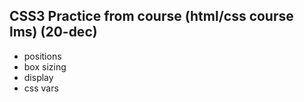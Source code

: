## CSS3 Practice from course (html/css course lms) (20-dec)

- positions
- box sizing
- display
- css vars
